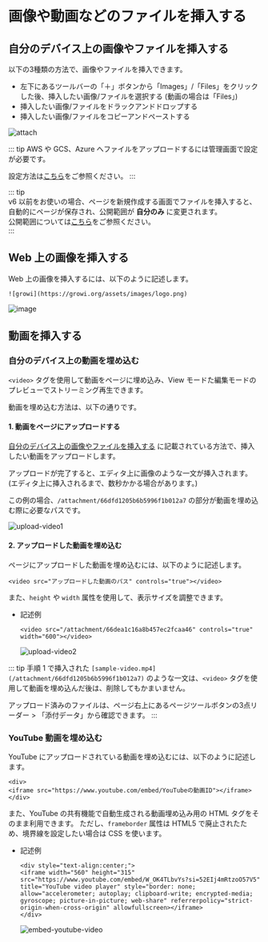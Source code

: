 # 画像や動画などのファイルを挿入する

## 自分のデバイス上の画像やファイルを挿入する

以下の3種類の方法で、画像やファイルを挿入できます。

- 左下にあるツールバーの「＋」ボタンから「Images」/「Files」をクリックした後、挿入したい画像/ファイルを選択する (動画の場合は「Files」)
- 挿入したい画像/ファイルをドラックアンドドロップする
- 挿入したい画像/ファイルをコピーアンドペーストする

<img :src="$withBase('/assets/images/ja/attach.png')" alt="attach">

<ContextualBlock context="docs-growi-org">

::: tip
AWS や GCS、Azure へファイルをアップロードするには管理画面で設定が必要です。

設定方法は[こちら](/ja/admin-guide/admin-cookbook/attachment.html)をご参照ください。
:::

</ContextualBlock>

::: tip  
v6 以前をお使いの場合、ページを新規作成する画面でファイルを挿入すると、自動的にページが保存され、公開範囲が **自分のみ** に変更されます。  
公開範囲については[こちら](/ja/guide/features/authority.html)をご参照ください。  
:::  

## Web 上の画像を挿入する

Web 上の画像を挿入するには、以下のように記述します。

```
![growi](https://growi.org/assets/images/logo.png)
```

<img :src="$withBase('/assets/images/ja/add_image.png')" alt="image">

## 動画を挿入する

### 自分のデバイス上の動画を埋め込む

`<video>` タグを使用して動画をページに埋め込み、View モードた編集モードのプレビューでストリーミング再生できます。

動画を埋め込む方法は、以下の通りです。

#### 1. 動画をページにアップロードする

[自分のデバイス上の画像やファイルを挿入する](/ja/guide/features/insert_files.html#自分のデバイス上の画像やファイルを挿入する) に記載されている方法で、挿入したい動画をアップロードします。

アップロードが完了すると、エディタ上に画像のような一文が挿入されます。(エディタ上に挿入されるまで、数秒かかる場合があります。)

この例の場合、`/attachment/66dfd1205b6b5996f1b012a7` の部分が動画を埋め込む際に必要なパスです。

<img :src="$withBase('/assets/images/upload-video1.png')" alt="upload-video1">

#### 2. アップロードした動画を埋め込む

ページにアップロードした動画を埋め込むには、以下のように記述します。

```
<video src="アップロードした動画のパス" controls="true"></video>
```

また、`height` や `width` 属性を使用して、表示サイズを調整できます。

- 記述例

  ```
  <video src="/attachment/66dea1c16a8b457ec2fcaa46" controls="true" width="600"></video>
  ```

  <img :src="$withBase('/assets/images/upload-video2.png')" alt="upload-video2">

::: tip
手順 1 で挿入された `[sample-video.mp4](/attachment/66dfd1205b6b5996f1b012a7)` のような一文は、`<video>` タグを使用して動画を埋め込んだ後は、削除してもかまいません。

アップロード済みのファイルは、ページ右上にあるページツールボタンの3点リーダー > 「添付データ」から確認できます。
:::

### YouTube 動画を埋め込む

YouTube にアップロードされている動画を埋め込むには、以下のように記述します。

```
<div>
<iframe src="https://www.youtube.com/embed/YouTubeの動画ID"></iframe>
</div>
```

また、YouTube の共有機能で自動生成される動画埋め込み用の HTML タグをそのまま利用できます。
ただし、`frameborder` 属性は HTML5 で廃止されたため、境界線を設定したい場合は CSS を使います。

- 記述例

  ```
  <div style="text-align:center;">
  <iframe width="560" height="315" src="https://www.youtube.com/embed/W_OK4TLbvYs?si=52EIj4mRtzoO57V5" title="YouTube video player" style="border: none; allow="accelerometer; autoplay; clipboard-write; encrypted-media; gyroscope; picture-in-picture; web-share" referrerpolicy="strict-origin-when-cross-origin" allowfullscreen></iframe>
  </div>
  ```

  <img :src="$withBase('/assets/images/embed-youtube-video.png')" alt="embed-youtube-video">
